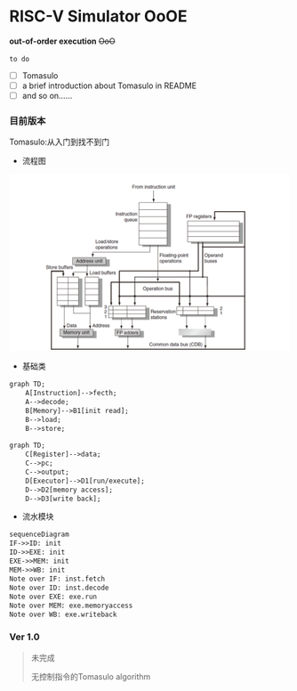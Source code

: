 # RISC-V Simulator OoOE

**out-of-order execution** ~~OoO~~

`to do`

- [ ] Tomasulo
- [ ] a brief introduction about Tomasulo in README
- [ ] and so on……

### 目前版本

Tomasulo:从入门到找不到门



- 流程图

![](\img\proc1.png)

- 基础类

```mermaid
graph TD;
	A[Instruction]-->fecth;
	A-->decode;
	B[Memory]-->B1[init read];
	B-->load;
	B-->store;
```

```mermaid
graph TD;
	C[Register]-->data;
	C-->pc;
	C-->output;
	D[Executor]-->D1[run/execute];
	D-->D2[memory access];
	D-->D3[write back];
```

- 流水模块

```mermaid
sequenceDiagram
IF->>ID: init
ID->>EXE: init
EXE->>MEM: init
MEM->>WB: init
Note over IF: inst.fetch
Note over ID: inst.decode
Note over EXE: exe.run
Note over MEM: exe.memoryaccess
Note over WB: exe.writeback
```

### Ver 1.0

> 未完成
>
> 无控制指令的Tomasulo algorithm